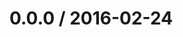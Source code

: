 <!--remark setext-->

<!--lint disable no-multiple-toplevel-headings-->

0.0.0 / 2016-02-24
==================
